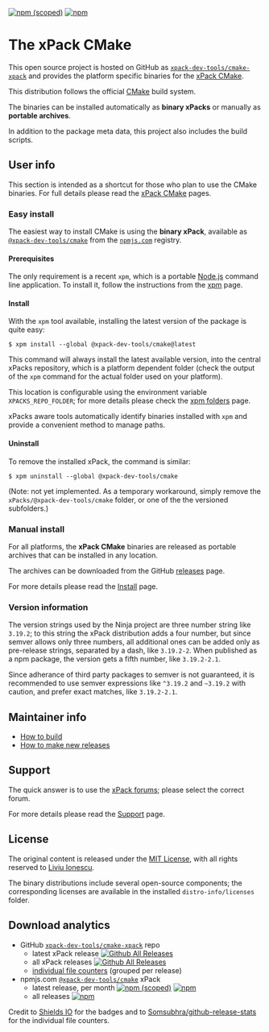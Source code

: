 
[![npm (scoped)](https://img.shields.io/npm/v/@xpack-dev-tools/cmake.svg)](https://www.npmjs.com/package/@xpack-dev-tools/cmake/)
[![npm](https://img.shields.io/npm/dt/@xpack-dev-tools/cmake.svg)](https://www.npmjs.com/package/@xpack-dev-tools/cmake/)

# The xPack CMake

This open source project is hosted on GitHub as
[`xpack-dev-tools/cmake-xpack`](https://github.com/xpack-dev-tools/cmake-xpack)
and provides the platform specific binaries for the
[xPack CMake](https://xpack.github.io/cmake/).

This distribution follows the official [CMake](http://cmake.org) build system.

The binaries can be installed automatically as **binary xPacks** or manually as
**portable archives**.

In addition to the package meta data, this project also includes
the build scripts.

## User info

This section is intended as a shortcut for those who plan
to use the CMake binaries. For full details please read the
[xPack CMake](https://xpack.github.io/cmake/) pages.

### Easy install

The easiest way to install CMake is using the **binary xPack**, available as
[`@xpack-dev-tools/cmake`](https://www.npmjs.com/package/@xpack-dev-tools/cmake)
from the [`npmjs.com`](https://www.npmjs.com) registry.

#### Prerequisites

The only requirement is a recent
`xpm`, which is a portable
[Node.js](https://nodejs.org) command line application. To install it,
follow the instructions from the
[xpm](https://xpack.github.io/xpm/install/) page.

#### Install

With the `xpm` tool available, installing
the latest version of the package is quite easy:

```console
$ xpm install --global @xpack-dev-tools/cmake@latest
```

This command will always install the latest available version,
into the central xPacks repository, which is a platform dependent folder
(check the output of the `xpm` command for the actual folder used on
your platform).

This location is configurable using the environment variable
`XPACKS_REPO_FOLDER`; for more details please check the
[xpm folders](https://xpack.github.io/xpm/folders/) page.

xPacks aware tools automatically
identify binaries installed with
`xpm` and provide a convenient method to manage paths.

#### Uninstall

To remove the installed xPack, the command is similar:

```console
$ xpm uninstall --global @xpack-dev-tools/cmake
```

(Note: not yet implemented. As a temporary workaround, simply remove the
`xPacks/@xpack-dev-tools/cmake` folder, or one of the the versioned
subfolders.)

### Manual install

For all platforms, the **xPack CMake** binaries are released as portable
archives that can be installed in any location.

The archives can be downloaded from the
GitHub [releases](https://github.com/xpack-dev-tools/cmake-xpack/releases/)
page.

For more details please read the
[Install](https://xpack.github.io/cmake/install/) page.

### Version information

The version strings used by the Ninja project are three number string
like `3.19.2`; to this string the xPack distribution adds a four number,
but since semver allows only three numbers, all additional ones can
be added only as pre-release strings, separated by a dash,
like `3.19.2-2`. When published as a npm package, the version gets
a fifth number, like `3.19.2-2.1`.

Since adherance of third party packages to semver is not guaranteed,
it is recommended to use semver expressions like `^3.19.2` and `~3.19.2`
with caution, and prefer exact matches, like `3.19.2-2.1`.

## Maintainer info

- [How to build](https://github.com/xpack-dev-tools/cmake-xpack/blob/xpack/README-BUILD.md)
- [How to make new releases](https://github.com/xpack-dev-tools/cmake-xpack/blob/xpack/README-RELEASE.md)

## Support

The quick answer is to use the
[xPack forums](https://www.tapatalk.com/groups/xpack/);
please select the correct forum.

For more details please read the
[Support](https://xpack.github.io/cmake/support/) page.

## License

The original content is released under the
[MIT License](https://opensource.org/licenses/MIT), with all rights
reserved to [Liviu Ionescu](https://github.com/ilg-ul).

The binary distributions include several open-source components; the
corresponding licenses are available in the installed
`distro-info/licenses` folder.

## Download analytics

- GitHub [`xpack-dev-tools/cmake-xpack`](https://github.com/xpack-dev-tools/cmake-xpack/) repo
  - latest xPack release
[![Github All Releases](https://img.shields.io/github/downloads/xpack-dev-tools/cmake-xpack/latest/total.svg)](https://github.com/xpack-dev-tools/cmake-xpack/releases/)
  - all xPack releases [![Github All Releases](https://img.shields.io/github/downloads/xpack-dev-tools/cmake-xpack/total.svg)](https://github.com/xpack-dev-tools/cmake-xpack/releases/)
  - [individual file counters](https://www.somsubhra.com/github-release-stats/?username=xpack-dev-tools&repository=cmake-xpack) (grouped per release)
- npmjs.com [`@xpack-dev-tools/cmake`](https://www.npmjs.com/package/@xpack-dev-tools/cmake/) xPack
  - latest release, per month
[![npm (scoped)](https://img.shields.io/npm/v/@xpack-dev-tools/cmake.svg)](https://www.npmjs.com/package/@xpack-dev-tools/cmake/)
[![npm](https://img.shields.io/npm/dm/@xpack-dev-tools/cmake.svg)](https://www.npmjs.com/package/@xpack-dev-tools/cmake/)
  - all releases [![npm](https://img.shields.io/npm/dt/@xpack-dev-tools/cmake.svg)](https://www.npmjs.com/package/@xpack-dev-tools/cmake/)

Credit to [Shields IO](https://shields.io) for the badges and to
[Somsubhra/github-release-stats](https://github.com/Somsubhra/github-release-stats)
for the individual file counters.
